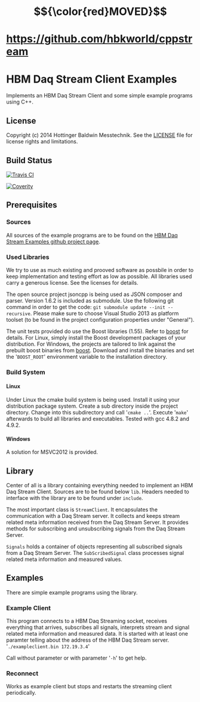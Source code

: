 # $${\color{red}MOVED}$$
# https://github.com/hbkworld/cppstream


# HBM Daq Stream Client Examples
Implements an HBM Daq Stream Client and some simple example programs using C++.

## License
Copyright (c) 2014 Hottinger Baldwin Messtechnik. See the [LICENSE](LICENSE) file for license rights and limitations.

## Build Status
[![Travis CI](https://travis-ci.org/HBM/cppstream.svg?branch=master)](https://travis-ci.org/HBM/cppstream)

[![Coverity](https://scan.coverity.com/projects/6402/badge.svg)](https://scan.coverity.com/projects/6402)

## Prerequisites

### Sources 
All sources of the example programs are to be found on the [HBM Daq Stream Examples github project page](https://github.com/HBM/cppstream "").

### Used Libraries
We try to use as much existing and prooved software as possbile in order to keep implementation and testing effort as low as possible. All libraries used carry a generous license. See the licenses for details.

The open source project jsoncpp is being used as JSON composer and parser. Version 1.6.2 is included as submodule. Use the following git command in order to get the code:
`git submodule update --init --recursive`. Please make sure to choose Visual Studio 2013 as platform toolset (to be found in the project configuration properties under "General").

The unit tests provided do use the Boost libraries (1.55). Refer to [boost](http://www.boost.org/ "") for details.
For Linux, simply install the Boost development packages of your distribution. For Windows, the projects are tailored to link against the prebuilt boost binaries from [boost](http://www.boost.org/ "").
Download and install the binaries and set the '`BOOST_ROOT`' environment variable to the installation directory.


### Build System
#### Linux
Under Linux the cmake build system is being used. Install it using your distribution package system. Create a sub directory inside the project directory. Change into this subdirectory and call '`cmake ..`'. Execute '`make`' afterwards to build all libraries and executables.
Tested with gcc 4.8.2 and 4.9.2.


#### Windows
A solution for MSVC2012 is provided.

## Library
Center of all is a library containing everything needed to implement an HBM Daq Stream Client. Sources are to be found below `lib`. Headers needed to interface with the library are to be found under `include`.

The most important class is `StreamClient`. It encapsulates the communication with a Daq Stream server. It collects and keeps stream related meta information received from the Daq Stream Server. It provides methods for subscribing and unsubscribing signals from the Daq Stream Server. 

`Signals` holds a container of objects representing all subscribed signals from a Daq Stream Server. The `SubScribedSignal` class processes signal related meta information and measured values.

## Examples
There are simple example programs using the library.

### Example Client
This program connects to a HBM Daq Streaming socket, receives everything that arrives, subscribes all signals, interprets stream and signal related meta information and measured data. It is started with at least one paramter telling about the address of the HBM Daq Stream server. 
'`./exampleclient.bin 172.19.3.4`'

Call without parameter or with parameter '`-h`' to get help.

### Reconnect
Works as example client but stops and restarts the streaming client periodically.

